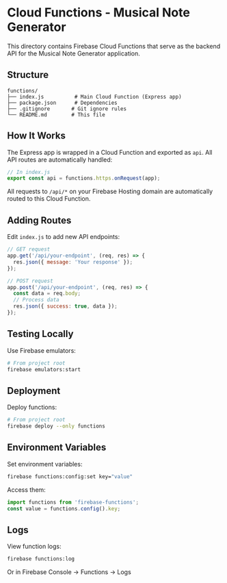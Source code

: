 # Cloud Functions - Musical Note Generator

This directory contains Firebase Cloud Functions that serve as the backend API for the Musical Note Generator application.

## Structure

```
functions/
├── index.js          # Main Cloud Function (Express app)
├── package.json      # Dependencies
├── .gitignore       # Git ignore rules
└── README.md        # This file
```

## How It Works

The Express app is wrapped in a Cloud Function and exported as `api`. All API routes are automatically handled:

```javascript
// In index.js
export const api = functions.https.onRequest(app);
```

All requests to `/api/*` on your Firebase Hosting domain are automatically routed to this Cloud Function.

## Adding Routes

Edit `index.js` to add new API endpoints:

```javascript
// GET request
app.get('/api/your-endpoint', (req, res) => {
  res.json({ message: 'Your response' });
});

// POST request
app.post('/api/your-endpoint', (req, res) => {
  const data = req.body;
  // Process data
  res.json({ success: true, data });
});
```

## Testing Locally

Use Firebase emulators:

```bash
# From project root
firebase emulators:start
```

## Deployment

Deploy functions:

```bash
# From project root
firebase deploy --only functions
```

## Environment Variables

Set environment variables:

```bash
firebase functions:config:set key="value"
```

Access them:

```javascript
import functions from 'firebase-functions';
const value = functions.config().key;
```

## Logs

View function logs:

```bash
firebase functions:log
```

Or in Firebase Console → Functions → Logs
